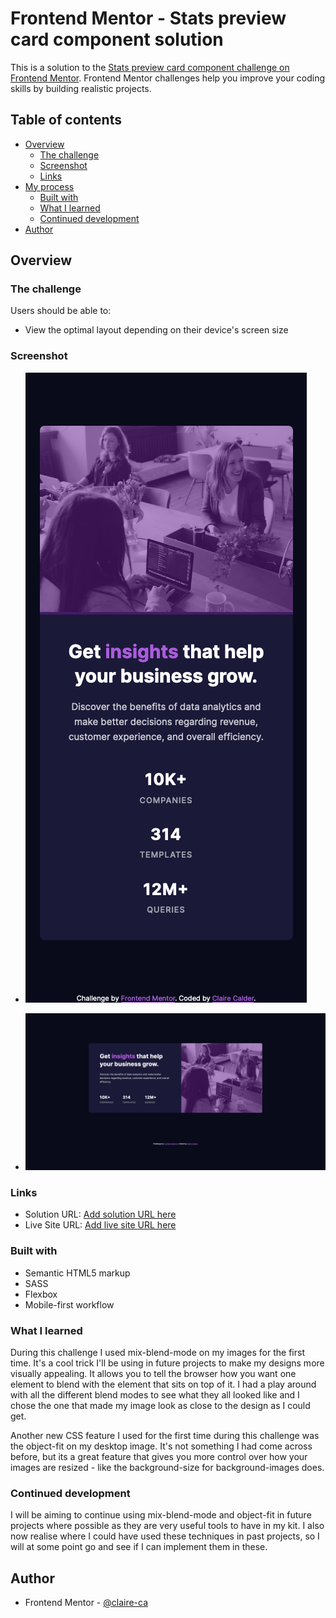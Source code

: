 # Frontend Mentor - Stats preview card component solution

This is a solution to the [Stats preview card component challenge on Frontend Mentor](https://www.frontendmentor.io/challenges/stats-preview-card-component-8JqbgoU62). Frontend Mentor challenges help you improve your coding skills by building realistic projects. 

## Table of contents

- [Overview](#overview)
  - [The challenge](#the-challenge)
  - [Screenshot](#screenshot)
  - [Links](#links)
- [My process](#my-process)
  - [Built with](#built-with)
  - [What I learned](#what-i-learned)
  - [Continued development](#continued-development)
- [Author](#author)

## Overview

### The challenge

Users should be able to:

- View the optimal layout depending on their device's screen size

### Screenshot

- ![Mobile Screenshot](screenshots/mobile.jpg)

- ![Desktop Screenshot](screenshots/desktop.jpg)

### Links

- Solution URL: [Add solution URL here](https://your-solution-url.com)
- Live Site URL: [Add live site URL here](https://your-live-site-url.com)

### Built with

- Semantic HTML5 markup
- SASS
- Flexbox
- Mobile-first workflow

### What I learned

During this challenge I used mix-blend-mode on my images for the first time.  It's a cool trick I'll be using in future projects to make my designs more visually appealing.  It allows you to tell the browser how you want one element to blend with the element that sits on top of it. I had a play around with all the different blend modes to see what they all looked like and I chose the one that made my image look as close to the design as I could get.  

Another new CSS feature I used for the first time during this challenge was the object-fit on my desktop image.  It's not something I had come across before, but its a great feature that gives you more control over how your images are resized - like the background-size for background-images does.   

### Continued development

I will be aiming to continue using mix-blend-mode and object-fit in future projects where possible as they are very useful tools to have in my kit.  I also now realise where I could have used these techniques in past projects, so I will at some point go and see if I can implement them in these.

## Author

- Frontend Mentor - [@claire-ca](https://www.frontendmentor.io/profile/claire-ca)